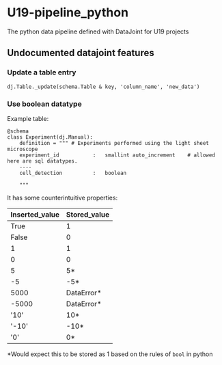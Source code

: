 # U19-pipeline_python
The python data pipeline defined with DataJoint for U19 projects

## Undocumented datajoint features

### Update a table entry
`dj.Table._update(schema.Table & key, 'column_name', 'new_data')`

### Use boolean datatype
Example table:
```
@schema
class Experiment(dj.Manual):
    definition = """ # Experiments performed using the light sheet microscope
    experiment_id           :   smallint auto_increment    # allowed here are sql datatypes.
    ----
    cell_detection          :   boolean

    """  
```
It has some counterintuitive properties:

| Inserted_value      | Stored_value |
| ----------- | ----------- |
| True      | 1       |
| False   | 0        |
| 1   | 1        |
| 0   | 0        |
| 5   | 5*        |
| -5   | -5*        |
|5000  | DataError* |
|-5000  | DataError* |
|'10'  | 10* |
|'-10'  | -10* |
|'0'    | 0*    |

\*Would expect this to be stored as 1 based on the rules of `bool` in python